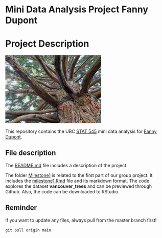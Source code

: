 # Mini Data Analysis Project Fanny Dupont


# Project Description
<img src="tree.png" width="300">


This repository contains the UBC [STAT 545](https://stat545.stat.ubc.ca/) mini data analysis for [Fanny Dupont](https://github.com/Fanny-Dupont). 

## File description

The [README.md](./README.md/) file includes a description of the project.

The folder [Milestone1](./Milestone1/) is related to the first part of our group project. It includes the [milestone1.Rmd](./Milestone1/milestone1.Rmd) file and its markdown format. The code explores the dataset **vancouver_trees** and can be previewed through Github. Also, the code can be downloaded to RStudio. 

## Reminder
If you want to update any files, always pull from the master branch first!
```
git pull origin main
```
